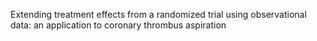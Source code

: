 Extending treatment effects from a randomized trial using observational data: an application to coronary thrombus aspiration
